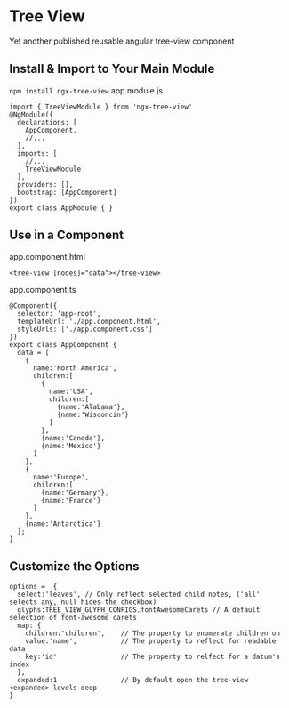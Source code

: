 # Tree View
Yet another published reusable angular tree-view component

## Install & Import to Your Main Module
`npm install ngx-tree-view`
app.module.js
```
import { TreeViewModule } from 'ngx-tree-view'
@NgModule({
  declarations: [
    AppComponent,
    //...
  ],
  imports: [
    //...
    TreeViewModule
  ],
  providers: [],
  bootstrap: [AppComponent]
})
export class AppModule { }

```
## Use in a Component
app.component.html
```
<tree-view [nodes]="data"></tree-view>
```
app.component.ts
```
@Component({
  selector: 'app-root',
  templateUrl: './app.component.html',
  styleUrls: ['./app.component.css']
})
export class AppComponent {
  data = [
    {
      name:'North America',
      children:[
        {
          name:'USA',
          children:[
            {name:'Alabama'},
            {name:'Wisconcin'}
          ]
        },
        {name:'Canada'},
        {name:'Mexico'}
      ]
    },
    {
      name:'Europe',
      children:[
        {name:'Germany'},
        {name:'France'}
      ]
    },
    {name:'Antarctica'}
  ];
}
```

## Customize the Options
```
options =  {
  select:'leaves', // Only reflect selected child notes, ('all' selects any, null hides the checkbox)
  glyphs:TREE_VIEW_GLYPH_CONFIGS.fontAwesomeCarets // A default selection of font-awesome carets
  map: {
    children:'children',    // The property to enumerate children on
    value:'name',           // The property to reflect for readable data
    key:'id'                // The property to relfect for a datum's index
  },
  expanded:1                // By default open the tree-view <expanded> levels deep
}
```